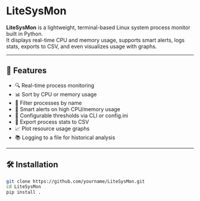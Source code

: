 # LiteSysMon

**LiteSysMon** is a lightweight, terminal-based Linux system process monitor built in Python.  
It displays real-time CPU and memory usage, supports smart alerts, logs stats, exports to CSV, and even visualizes usage with graphs.

---

## 🚀 Features

- 🔍 Real-time process monitoring
- 📊 Sort by CPU or memory usage
- 🔎 Filter processes by name
- 🚨 Smart alerts on high CPU/memory usage
- 🧠 Configurable thresholds via CLI or config.ini
- 📁 Export process stats to CSV
- 📈 Plot resource usage graphs
- 📚 Logging to a file for historical analysis

---

## 🛠️ Installation

```bash
git clone https://github.com/yourname/LiteSysMon.git
cd LiteSysMon
pip install .
